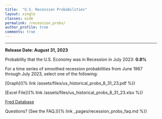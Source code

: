 ```yaml
---
title:  "U.S. Recession Probabilities"
layout: single
classes: wide
permalink: /recession_probs/
author_profile: true
comments: true
---
```


<HR>

<b>Release Date: August 31, 2023</b>

Probability that the U.S. Economy was in Recession in July 2023: **0.8%**


For a time series of smoothed recession probabilities from June 1967 through July 2023, select one of the following: 

[Graph]({% link /assets/files/us_historical_probs_8_31_23.pdf %})

[Excel File]({% link /assets/files/us_historical_probs_8_31_23.xlsx %})

[Fred Database](https://fred.stlouisfed.org/series/RECPROUSM156N)

Questions? [See the FAQ.]({% link _pages/recession_probs_faq.md %})